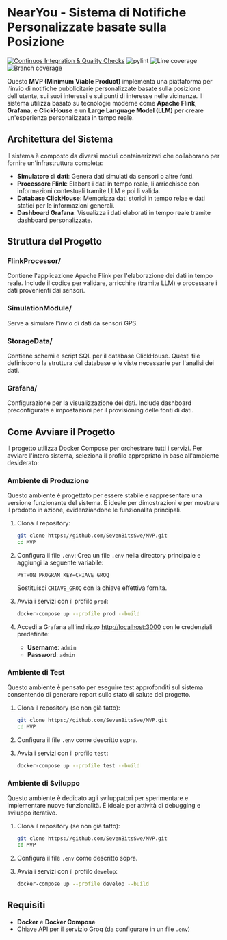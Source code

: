 # NearYou - Sistema di Notifiche Personalizzate basate sulla Posizione
[![Continuos Integration & Quality Checks](https://github.com/SevenBitsSwe/MVP/actions/workflows/main.yml/badge.svg)](https://github.com/SevenBitsSwe/MVP/actions/workflows/main.yml)
![pylint](https://img.shields.io/badge/PyLint-9.67-brightgreen?logo=python&logoColor=white)
![Line coverage](https://img.shields.io/badge/Line%20coverage-100.0%25-brightgreen?logo=python&logoColor=white)
![Branch coverage](https://img.shields.io/badge/Branch%20coverage-100.0%25-brightgreen?logo=python&logoColor=white)

Questo **MVP (Minimum Viable Product)** implementa una piattaforma per l'invio di notifiche pubblicitarie personalizzate basate sulla posizione dell'utente, sui suoi interessi e sui punti di interesse nelle vicinanze. Il sistema utilizza basato su tecnologie moderne come **Apache Flink**, **Grafana**, e **ClickHouse** e un **Large Language Model (LLM)** per creare un'esperienza personalizzata in tempo reale.

## Architettura del Sistema

Il sistema è composto da diversi moduli containerizzati che collaborano per fornire un'infrastruttura completa:

- **Simulatore di dati**: Genera dati simulati da sensori o altre fonti.
- **Processore Flink**: Elabora i dati in tempo reale, li arricchisce con informazioni contestuali tramite LLM e poi li valida.
- **Database ClickHouse**: Memorizza dati storici in tempo relae e dati statici per le informazioni generali.
- **Dashboard Grafana**: Visualizza i dati elaborati in tempo reale tramite dashboard personalizzate.

## Struttura del Progetto

### FlinkProcessor/
Contiene l'applicazione Apache Flink per l'elaborazione dei dati in tempo reale. Include il codice per validare, arricchire (tramite LLM) e processare i dati provenienti dai sensori.

### SimulationModule/
Serve a simulare l'invio di dati da sensori GPS.

### StorageData/
Contiene schemi e script SQL per il database ClickHouse. Questi file definiscono la struttura del database e le viste necessarie per l'analisi dei dati.

### Grafana/
Configurazione per la visualizzazione dei dati. Include dashboard preconfigurate e impostazioni per il provisioning delle fonti di dati.

## Come Avviare il Progetto

Il progetto utilizza Docker Compose per orchestrare tutti i servizi. Per avviare l'intero sistema, seleziona il profilo appropriato in base all'ambiente desiderato:

### Ambiente di Produzione

Questo ambiente è progettato per essere stabile e rappresentare una versione funzionante del sistema. È ideale per dimostrazioni e per mostrare il prodotto in azione, evidenziandone le funzionalità principali.

1. Clona il repository:
   ```bash
   git clone https://github.com/SevenBitsSwe/MVP.git
   cd MVP
   ```

2. Configura il file `.env`:
   Crea un file `.env` nella directory principale e aggiungi la seguente variabile:
   ```properties
   PYTHON_PROGRAM_KEY=CHIAVE_GROQ
   ```
   Sostituisci `CHIAVE_GROQ` con la chiave effettiva fornita.

3. Avvia i servizi con il profilo `prod`:
   ```bash
   docker-compose up --profile prod --build
   ```

4. Accedi a Grafana all'indirizzo [http://localhost:3000](http://localhost:3000) con le credenziali predefinite:
   - **Username**: `admin`
   - **Password**: `admin`

### Ambiente di Test

Questo ambiente è pensato per eseguire test approfonditi sul sistema consentendo di generare report sullo stato di salute del progetto.

1. Clona il repository (se non già fatto):
   ```bash
   git clone https://github.com/SevenBitsSwe/MVP.git
   cd MVP
   ```

2. Configura il file `.env` come descritto sopra.

3. Avvia i servizi con il profilo `test`:
   ```bash
   docker-compose up --profile test --build
   ```

### Ambiente di Sviluppo

Questo ambiente è dedicato agli sviluppatori per sperimentare e implementare nuove funzionalità. È ideale per attività di debugging e sviluppo iterativo.

1. Clona il repository (se non già fatto):
   ```bash
   git clone https://github.com/SevenBitsSwe/MVP.git
   cd MVP
   ```

2. Configura il file `.env` come descritto sopra.

3. Avvia i servizi con il profilo `develop`:
   ```bash
   docker-compose up --profile develop --build
   ```

## Requisiti

- **Docker** e **Docker Compose**
- Chiave API per il servizio Groq (da configurare in un file `.env`)